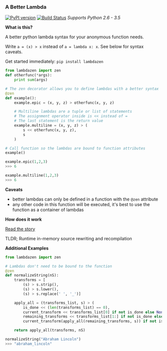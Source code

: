 ### A Better Lambda
[![PyPI version](https://badge.fury.io/py/lambdazen.svg)](https://badge.fury.io/py/lambdazen)
[![Build Status](https://travis-ci.org/brthornbury/lambdazen.svg?branch=master)](https://travis-ci.org/brthornbury/lambdazen)
*Supports Python 2.6 - 3.5*

**What is this?**

A better python lambda syntax for your anonymous function needs. 

Write `a = (x) > x` instead of `a = lambda x: x`. See below for syntax caveats.

Get started immediately: `pip install lambdazen`

```python
from lambdazen import zen
def otherfunc(*args):
    print sum(args)

# The zen decorator allows you to define lambdas with a better syntax
@zen
def example():
    example.epic = (x, y, z) > otherfunc(x, y, z)

    # Multiline lambdas are a tuple or list of statements
    # The assignment operator inside is << instead of =
    # The last statement is the return value
    example.multiline = (x, y, z) > (
        s << otherfunc(x, y, z),
        s
    )

# Call function so the lambdas are bound to function attributes
example()

example.epic(1,2,3)
>>> 6

example.multiline(1,2,3)
>>> 6
```

**Caveats**
 - better lambdas can only be defined in a function with the `@zen` attribute
 - any other code in this function will be executed, it's best to use the function as a container of lambdas

**How does it work**

[Read the story](https://github.com/brthornbury/lambdazen/blob/master/HowItWorks.md)

TLDR; Runtime in-memory source rewriting and recompilation

**Additional Examples**

```python
from lambdazen import zen

# Lambdas don't need to be bound to the function
@zen
def normalizeString(nS):
    transforms = [
        (s) > s.strip(),
        (s) > s.lower(),
        (s) > s.replace(' ', '_')]

    apply_all = (transforms_list, s) > (
        is_done << (len(transforms_list) == 0),
        current_transform << transforms_list[0] if not is_done else None,
        remaining_transforms << transforms_list[1:] if not is_done else None,
        current_transform(apply_all(remaining_transforms, s)) if not is_done else s)

    return apply_all(transforms, nS)

normalizeString("Abraham Lincoln")
>>> "abraham_lincoln"
```
